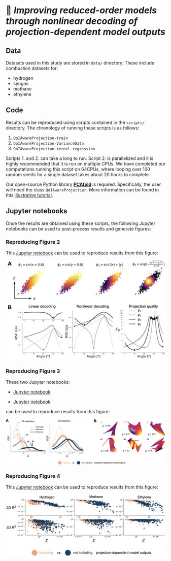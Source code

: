 # 📄 *Improving reduced-order models through nonlinear decoding of projection-dependent model outputs*

## Data

Datasets used in this study are stored in `data/` directory. These include combustion datasets for:

- hydrogen
- syngas
- methane
- ethylene

## Code

Results can be reproduced using scripts contained in the `scripts/` directory. The chronology of running these scripts is as follows:

1. `QoIAwareProjection-train`
2. `QoIAwareProjection-VarianceData`
3. `QoIAwareProjection-kernel-regression`

Scripts 1. and 2. can take a long to run. Script 2. is parallelized and it is highly recommended that it is run on multiple CPUs. We have completed our computations running this script on 64CPUs, where looping over 100 random seeds for a single dataset takes about 20 hours to complete.

Our open-source Python library [**PCAfold**](https://pcafold.readthedocs.io/en/latest/index.html) is required. Specifically, the user will need the class `QoIAwareProjection`. More information can be found in this [illustrative tutorial](https://pcafold.readthedocs.io/en/latest/tutorials/demo-qoi-aware-encoder-decoder.html).

## Jupyter notebooks

Once the results are obtained using these scripts, the following Jupyter notebooks can be used to post-process results and generate figures:

### Reproducing Figure 2

This [Jupyter notebook](https://github.com/kamilazdybal/regression-aware-autoencoder/blob/main/code/illustrative-example-on-a-synthetic-2D-dataset.ipynb) can be used to reproduce results from this figure:

![Screenshot](figures/Figure-2.png)

### Reproducing Figure 3

These two Jupyter notebooks:

- [Jupyter notebook](jupyter-notebooks/QoIAwareProjection-inspect-projections.ipynb) 

- [Jupyter notebook](jupyter-notebooks/QoIAwareProjection-draw-PDFs.ipynb) 

can be used to reproduce results from this figure:

![Screenshot](figures/Figure-3.png)

### Reproducing Figure 4

This [Jupyter notebook](jupyter-notebooks/QoIAwareProjection-kernel-regression.ipynb) can be used to reproduce results from this figure:

![Screenshot](figures/Figure-4.png)
